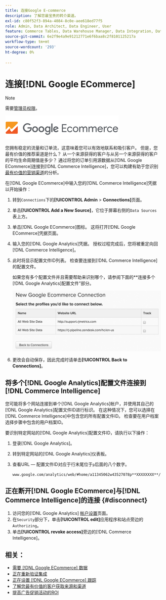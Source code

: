 ```yaml
---
title: 连接Google E-commerce
description: 了解您最宝贵的转介渠道。
exl-id: c80f52f3-894a-4084-8c0e-aee618ed77f5
role: Admin, Data Architect, Data Engineer, User
feature: Commerce Tables, Data Warehouse Manager, Data Integration, Data Import/Export
source-git-commit: 6e2f9e4a9e91212771e6f6baa8c2f8101125217a
workflow-type: tm+mt
source-wordcount: '293'
ht-degree: 0%

---
```


# 连接[!DNL Google ECommerce]

>[!NOTE]
>
>需要[管理员权限](../../../administrator/user-management/user-management.md)。

![](../../../assets/google-ecommerce-logo.png)

您拥有稳定的流量和订单流，这意味着您可以有效地联系和吸引客户。 但是，您最有价值的推荐渠道是什么？ 从一个来源获得的客户与从另一个来源获得的客户的平均生命周期值是多少？ 通过将您的订单引用源数据从[!DNL Google ECommerce]连接到[!DNL Commerce Intelligence]，您可以构建有助于您识别[最有价值的营销渠道](../../../data-analyst/analysis/most-value-source-channel.md)的分析。

在[!DNL Google ECommerce]中输入您的[!DNL Commerce Intelligence]凭据以开始操作：

1. 转到`Connections`下的&#x200B;**[!UICONTROL Admin** > **Connections]**&#x200B;页面。

1. 单击&#x200B;**[!UICONTROL Add a New Source]**，它位于屏幕右侧的`Data Sources`表上方。

1. 单击[!DNL Google ECommerce]图标。 这将打开[!DNL Google ECommerce]凭据页面。

1. 输入您的[!DNL Google Analytics]凭据。 授权过程完成后，您将被重定向回[!DNL Commerce Intelligence]。

1. 此时将显示配置文件ID列表。 检查要连接到[!DNL Commerce Intelligence]的配置文件。

   如果您有多个配置文件并且需要帮助来识别哪个，请参阅下面的**连接多个[!DNL Google Analytics]配置文件”部分。

   ![](../../../assets/conn-mult-ga-profiles.png)<!--{: width="500"}-->

1. 更改会自动保存，因此完成时请单击&#x200B;**[!UICONTROL Back to Connections]**。

## 将多个[!DNL Google Analytics]配置文件连接到[!DNL Commerce Intelligence]

您可能将多个网站连接到单个[!DNL Google Analytics]帐户，并使用其自己的[!DNL Google Analytics]配置文件ID进行标识。 在这种情况下，您可以选择在[!DNL Commerce Intelligence]中包含您的所有配置文件ID。 检查要在用户档案选择步骤中包含的用户档案ID。

要识别特定网站的[!DNL Google Analytics]配置文件ID，请执行以下操作：

1. 登录[!DNL Google Analytics]。
1. 转到特定网站的[!DNL Google Analytics]仪表板。
1. 查看URL — 配置文件ID对应于行末尾位于`p`后面的八个数字。

   `www.google.com/analytics/web/#home/a11345062w43527078p**XXXXXXXX**/`

## 正在断开[!DNL Google ECommerce]与[!DNL Commerce Intelligence]的连接 {#disconnect}

1. 访问您的[!DNL Google Analytics] [帐户设置](https://www.google.com/account/about/?hl=en)页面。
1. 在`Security`部分下，单击&#x200B;**[!UICONTROL edit]**&#x200B;应用程序和站点旁边的`Authorizing`。
1. 单击&#x200B;**[!UICONTROL revoke access]**&#x200B;旁边的[!DNL Commerce Intelligence]。

## 相关：

* [需要 [!DNL Google ECommerce] 数据](../integrations/google-ecommerce-data.md)
* [正在重新验证集成](https://experienceleague.adobe.com/docs/commerce-knowledge-base/kb/how-to/mbi-reauthenticating-integrations.html)
* [正在设置 [!DNL Google ECommerce] 跟踪](https://support.google.com/analytics/answer/1009612?hl=en)
* [了解您最有价值的客户获取来源和渠道](../../analysis/most-value-source-channel.md)
* [提高广告促销活动的ROI](../../analysis/roi-ad-camp.md)
